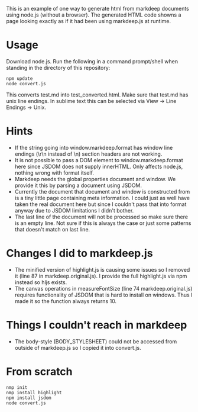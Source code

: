 This is an example of one way to generate html from markdeep documents using node.js (without a browser).
The generated HTML code showns a page looking exactly as if it had been using markdeep.js at runtime.

Usage
=====
Download node.js. Run the following in a command prompt/shell when standing in the directory of this repository:
~~~~~~~~~~
npm update
node convert.js
~~~~~~~~~~
This converts test.md into test_converted.html. Make sure that test.md has unix line endings. In sublime text this can be selected via View -> Line Endings -> Unix.

Hints
=====
* If the string going into window.markdeep.format has window line endings (\r\n instead of \n) section headers are not working.
* It is not possible to pass a DOM element to window.markdeep.format here since JSDOM does not supply innerHTML. Only affects node.js, nothing wrong with format itself.
* Markdeep needs the global properties document and window. We provide it this by parsing a document using JSDOM.
* Currently the document that document and window is constructed from is a tiny little page containing meta information. I could just as well have taken the real document here but since I couldn't pass that into format anyway due to JSDOM limitations I didn't bother.
* The last line of the document will not be processed so make sure there is an empty line. Not sure if this is always the case or just some patterns that doesn't match on last line.

Changes I did to markdeep.js
============================
* The minified version of highlight.js is causing some issues so I removed it (line 87 in markdeep.original.js). I provide the full highlight.js via npm instead so hljs exists.
* The canvas operations in measureFontSize (line 74 markdeep.original.js) requires functionality of JSDOM that is hard to install on windows. Thus I made it so the function always returns 10.

Things I couldn't reach in markdeep
===================================
* The body-style (BODY_STYLESHEET) could not be accessed from outside of markdeep.js so I copied it into convert.js.

From scratch
============
~~~~~~~~~~
nmp init
nmp install highlight
npm install jsdom
node convert.js
~~~~~~~~~~
